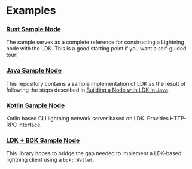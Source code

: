 # Examples

### [Rust Sample Node](https://github.com/lightningdevkit/ldk-sample)

The sample serves as a complete reference for constructing a Lightning node with
the LDK. This is a good starting point if you want a self-guided tour!

### [Java Sample Node](https://github.com/getlipa/ldk-sample-java)

This repository contains a sample implementation of LDK as the result of following the steps described in [Building a Node with LDK in Java](/tutorials/build_a_node_in_java/).

### [Kotlin Sample Node](https://github.com/BlueWallet/HelloLightning)

Kotlin based CLI lightning network server based on LDK. Provides HTTP-RPC interface.

### [LDK + BDK Sample Node](https://github.com/johncantrell97/ldk-bdk-sample)

This library hopes to bridge the gap needed to implement a LDK-based lightning client using a `bdk::Wallet`.